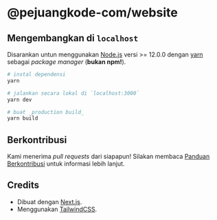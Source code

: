 # @pejuangkode-com/website

## Mengembangkan di `localhost`

Disarankan untun menggunakan [Node.js](https://nodejs.org/en/) versi >= 12.0.0 dengan [yarn](https://yarnpkg.com/) sebagai _package manager_ (**bukan npm!**).

```bash
# instal dependensi
yarn

# jalankan secara lokal di `localhost:3000`
yarn dev

# buat _production build_
yarn build
```

## Berkontribusi

Kami menerima _pull requests_ dari siapapun! Silakan membaca [Panduan Berkontribusi](KONTRIBUSI.md) untuk informasi lebih lanjut.

## Credits

- Dibuat dengan [Next.js](https://nextjs.org/).
- Menggunakan [TailwindCSS](https://tailwindcss.com/).
